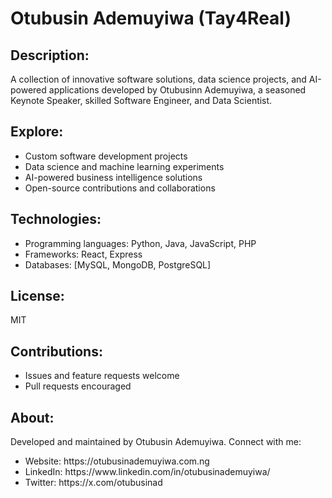 <h1>Otubusin Ademuyiwa (Tay4Real)</h1>


<h2>Description:</h2>
<p>A collection of innovative software solutions, data science projects, and AI-powered applications developed by Otubusinn Ademuyiwa, a seasoned Keynote Speaker, skilled Software Engineer, and Data Scientist.</p>


<h2>Explore:</h2>
<ul>
  <li>Custom software development projects</li>
  <li>Data science and machine learning experiments</li>
  <li>AI-powered business intelligence solutions</li>
  <li>Open-source contributions and collaborations</li>
</ul>


<h2>Technologies:</h2>
<ul>
  <li>Programming languages: Python, Java, JavaScript, PHP</li>
  <li>Frameworks: React, Express</li>
  <li>Databases: [MySQL, MongoDB, PostgreSQL]</li>
</ul>


<h2>License:</h2> <span>MIT</span> 

<h2>Contributions:</h2>
<ul>
  <li>Issues and feature requests welcome</li>
  <li>Pull requests encouraged</li>
</ul>

<h2>About:</h2>

<p>Developed and maintained by Otubusin Ademuyiwa. Connect with me:</p>

<ul>
  <li>Website: https://otubusinademuyiwa.com.ng</li>
  <li>LinkedIn: https://www.linkedin.com/in/otubusinademuyiwa/</li>
  <li> Twitter: https://x.com/otubusinad</li>
</ul>
